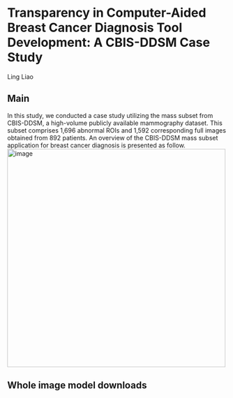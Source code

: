 # Transparency in Computer-Aided Breast Cancer Diagnosis Tool Development: A CBIS-DDSM Case Study

Ling Liao
## Main
In this study, we conducted a case study utilizing the mass subset from CBIS-DDSM, a high-volume publicly available mammography dataset. This subset comprises 1,696 abnormal ROIs and 1,592 corresponding full images obtained from 892 patients. An overview of the CBIS-DDSM mass subset application for breast cancer diagnosis is presented as follow.
<img width="500" alt="image" src="https://github.com/lingliao/Transparency-in-CABCDTD/assets/91222367/abaa0107-9fe0-4c87-ab7b-6e2b5c4baeda">





## Whole image model downloads
